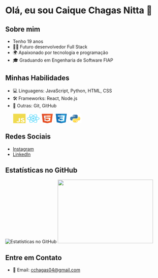 # Olá, eu sou Caique Chagas Nitta 👋

## Sobre mim
- Tenho 19 anos 
- 👨‍💻 Futuro desenvolvedor Full Stack
- 🌍 Apaixonado por tecnologia e programação
- 🎓 Graduando em Engenharia de Software FIAP

## Minhas Habilidades
- 💻 Linguagens: JavaScript, Python, HTML, CSS
- 🛠️ Frameworks: React, Node.js
- 🚀 Outras: Git, GitHub
   <div style="display: inline_block"><br>
    <img align="center" alt="Caique-Js" height="30" width="40" src="https://raw.githubusercontent.com/devicons/devicon/master/icons/javascript/javascript-plain.svg">
    <img align="center" alt="Caique-React" height="30" width="40" src="https://raw.githubusercontent.com/devicons/devicon/master/icons/react/react-original.svg">
    <img align="center" alt="Caique-HTML" height="30" width="40" src="https://raw.githubusercontent.com/devicons/devicon/master/icons/html5/html5-original.svg">
    <img align="center" alt="Caique-CSS" height="30" width="40" src="https://raw.githubusercontent.com/devicons/devicon/master/icons/css3/css3-original.svg">
    <img align="center" alt="Caique-Python" height="30" width="40" src="https://raw.githubusercontent.com/devicons/devicon/master/icons/python/python-original.svg">
  </div>

## Redes Sociais
- [Instagram](https://www.instagram.com/caique.chagas_/)
- [LinkedIn](https://www.linkedin.com/in/caique-chagas-nitta-54500b249)


## Estatísticas no GitHub
![Estatísticas no GitHub](https://github-readme-stats.vercel.app/api?username=CaiqueCN04&show_icons=true&theme=dark)
<img height="200em" width="300em" src="https://github-readme-stats.vercel.app/api/top-langs/?username=CaiqueCN04&theme=dracula"/>

## Entre em Contato
- 📧 Email: cchagas04@gmail.com

